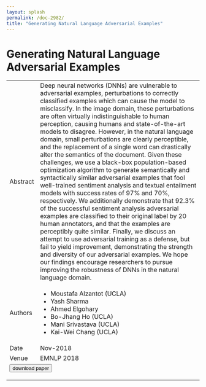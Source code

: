 ```yaml
---
layout: splash
permalink: /doc-2982/
title: "Generating Natural Language Adversarial Examples"
---
```


# Generating Natural Language Adversarial Examples

<table>
    <tbody>
    <tr>
        <td>Abstract</td>
        <td>Deep neural networks (DNNs) are vulnerable to adversarial examples, perturbations to correctly classified examples which can cause the model to misclassify. In the image domain, these perturbations are often virtually indistinguishable to human perception, causing humans and state-of-the-art models to disagree. However, in the natural language domain, small perturbations are clearly perceptible, and the replacement of a single word can drastically alter the semantics of the document. Given these challenges, we use a black-box population-based optimization algorithm to generate semantically and syntactically similar adversarial examples that fool well-trained sentiment analysis and textual entailment models with success rates of 97% and 70%, respectively. We additionally demonstrate that 92.3% of the successful sentiment analysis adversarial examples are classified to their original label by 20 human annotators, and that the examples are perceptibly quite similar. Finally, we discuss an attempt to use adversarial training as a defense, but fail to yield improvement, demonstrating the strength and diversity of our adversarial examples. We hope our findings encourage researchers to pursue improving the robustness of DNNs in the natural language domain.</td>
    </tr>
    <tr>
        <td>Authors</td>
        <td>
            <ul>
                <li>Moustafa Alzantot (UCLA)</li>
                <li>Yash Sharma</li>
                <li>Ahmed Elgohary</li>
                <li>Bo-Jhang Ho (UCLA)</li>
                <li>Mani Srivastava (UCLA)</li>
                <li>Kai-Wei Chang (UCLA)</li>
            </ul>
        </td>
    </tr>
    <tr>
        <td>Date</td>
        <td>Nov-2018</td>
    </tr>
    <tr>
        <td>Venue</td>
        <td>EMNLP 2018</td>
    </tr>
        <tr>
            <td colspan="2">
                <form method="get" action="https://dais-ita.org/sites/default/files/2385.pdf">
                    <button type="submit">download paper</button>
                </form>
            </td>
        </tr>
    </tbody>
</table>

